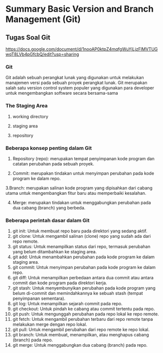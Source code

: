 # Summary Basic Version and Branch Management (Git)

## Tugas Soal Git

<https://docs.google.com/document/d/1nooAP0ktpZ4mqfgWuYjLjzFlMVTUGwqT8LVb4pGfcbQ/edit?usp=sharing>

### Git

Git adalah sebuah perangkat lunak yang digunakan untuk melakukan manajemen versi pada sebuah proyek perangkat lunak. Git merupakan salah satu version control system populer yang digunakan para developer untuk mengembangkan software secara bersama-sama

### The Staging Area

1. working directory

2. staging area

3. repository

### Beberapa konsep penting dalam Git

1. Repository (repo): merupakan tempat penyimpanan kode program dan catatan perubahan pada sebuah proyek.

2. Commit: merupakan tindakan untuk menyimpan perubahan pada kode program ke dalam repo.

3.Branch: merupakan salinan kode program yang dipisahkan dari cabang utama untuk mengembangkan fitur baru atau memperbaiki kesalahan.

4. Merge: merupakan tindakan untuk menggabungkan perubahan pada dua cabang (branch) yang berbeda.

### Beberapa perintah dasar dalam Git

1. git init: Untuk membuat repo baru pada direktori yang sedang aktif.
2. git clone: Untuk mengambil salinan (clone) repo yang sudah ada dari repo remote.
3. git status: Untuk menampilkan status dari repo, termasuk perubahan yang belum ditambahkan ke staging area.
4. git add: Untuk menambahkan perubahan pada kode program ke dalam staging area.
5. git commit: Untuk menyimpan perubahan pada kode program ke dalam repo.
6. git diff: Untuk menampilkan perbedaan antara dua commit atau antara commit dan kode program pada direktori kerja.
7. git stash: Untuk menyembunyikan perubahan pada kode program yang belum di-commit dan memindahkannya ke sebuah stash (tempat penyimpanan sementara).
8. git log: Untuk menampilkan sejarah commit pada repo.
9. git checkout: Untuk pindah ke cabang atau commit tertentu pada repo.
10. git push: Untuk mengunggah perubahan pada repo lokal ke repo remote.
11. git fetch: Untuk mengambil perubahan terbaru dari repo remote tanpa melakukan merge dengan repo lokal.
12. git pull: Untuk mengambil perubahan dari repo remote ke repo lokal.
13. git branch: Untuk membuat, menampilkan, atau menghapus cabang (branch) pada repo.
14. git merge: Untuk menggabungkan dua cabang (branch) pada repo.
